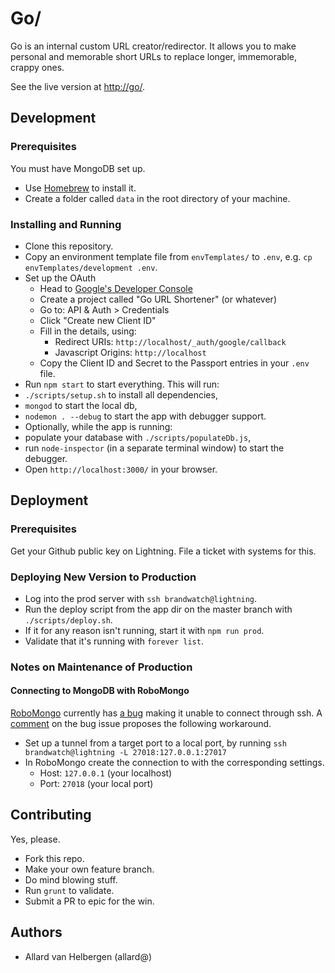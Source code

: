 # Go/

Go is an internal custom URL creator/redirector.
It allows you to make personal and memorable short URLs to replace longer, immemorable, crappy ones.

See the live version at [http://go/](http://go/).


## Development

### Prerequisites

You must have MongoDB set up.
 - Use [Homebrew](http://brew.sh/) to install it.
 - Create a folder called `data` in the root directory of your machine.

### Installing and Running

- Clone this repository.
- Copy an environment template file from `envTemplates/` to `.env`, e.g. `cp envTemplates/development .env`.
- Set up the OAuth
    - Head to [Google's Developer Console](http://console.developers.google.com/)
    - Create a project called "Go URL Shortener" (or whatever)
    - Go to: API & Auth > Credentials
    - Click "Create new Client ID"
    - Fill in the details, using:
        - Redirect URIs: `http://localhost/_auth/google/callback`
        - Javascript Origins: `http://localhost`
    - Copy the Client ID and Secret to the Passport entries in your `.env` file.
- Run `npm start` to start everything. This will run:
 - `./scripts/setup.sh` to install all dependencies,
 - `mongod` to start the local db,
 - `nodemon . --debug` to start the app with debugger support.
- Optionally, while the app is running:
 - populate your database with `./scripts/populateDb.js`,
 - run `node-inspector` (in a separate terminal window) to start the debugger.
- Open `http://localhost:3000/` in your browser.


## Deployment

### Prerequisites

Get your Github public key on Lightning. File a ticket with systems for this.

### Deploying New Version to Production

- Log into the prod server with `ssh brandwatch@lightning`.
- Run the deploy script from the app dir on the master branch with `./scripts/deploy.sh`.
 - If it for any reason isn't running, start it with `npm run prod`.
 - Validate that it's running with `forever list`.

### Notes on Maintenance of Production

#### Connecting to MongoDB with RoboMongo

[RoboMongo](http://robomongo.org/) currently has
[a bug](https://github.com/paralect/robomongo/issues/484)
making it unable to connect through ssh.
A [comment](https://github.com/paralect/robomongo/issues/484#issuecomment-47926092)
on the bug issue proposes the following workaround.

- Set up a tunnel from a target port to a local port, by running `ssh brandwatch@lightning -L 27018:127.0.0.1:27017`
- In RoboMongo create the connection to with the corresponding settings.
  - Host: `127.0.0.1` (your localhost)
  - Port: `27018` (your local port)


## Contributing

Yes, please.

- Fork this repo.
- Make your own feature branch.
- Do mind blowing stuff.
- Run `grunt` to validate.
- Submit a PR to epic for the win.


## Authors

- Allard van Helbergen (allard@)
